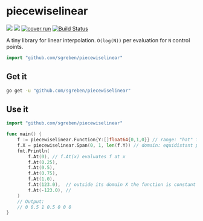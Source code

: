 # piecewiselinear

[![](https://godoc.org/github.com/sgreben/piecewiselinear?status.svg)](http://godoc.org/github.com/sgreben/piecewiselinear) [![](https://goreportcard.com/badge/github.com/sgreben/piecewiselinear/goreportcard)](https://goreportcard.com/report/github.com/sgreben/piecewiselinear) [![cover.run](https://cover.run/go/github.com/sgreben/piecewiselinear.svg?style=flat&tag=golang-1.10)](https://cover.run/go?tag=golang-1.10&repo=github.com%2Fsgreben%2Fpiecewiselinear) [![Build Status](https://travis-ci.org/sgreben/piecewiselinear.svg?branch=master)](https://travis-ci.org/sgreben/piecewiselinear)

A tiny library for linear interpolation. `O(log(N))` per evaluation for `N` control points.

```go
import "github.com/sgreben/piecewiselinear"
```

## Get it

```sh
go get -u "github.com/sgreben/piecewiselinear"
```

## Use it

```go
import "github.com/sgreben/piecewiselinear"

func main() {
    f := piecewiselinear.Function{Y:[]float64{0,1,0}} // range: "hat" function
    f.X = piecewiselinear.Span(0, 1, len(f.Y)) // domain: equidistant points along X axis
    fmt.Println(
		f.At(0), // f.At(x) evaluates f at x
		f.At(0.25),
		f.At(0.5),
		f.At(0.75),
		f.At(1.0),
		f.At(123.0),  // outside its domain X the function is constant 0
		f.At(-123.0), //
	)
    // Output:
    // 0 0.5 1 0.5 0 0 0
}
```
